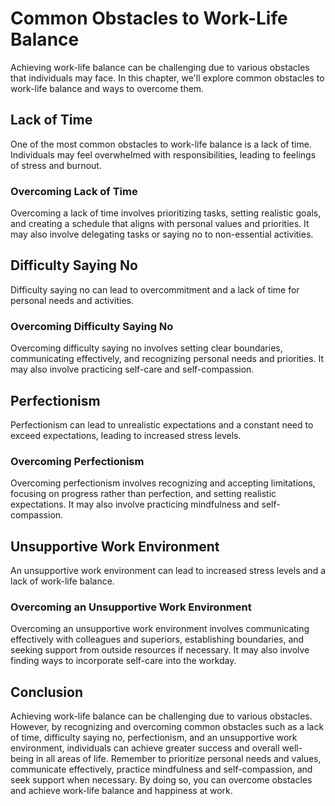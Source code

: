 Common Obstacles to Work-Life Balance
===========================================================================================

Achieving work-life balance can be challenging due to various obstacles that individuals may face. In this chapter, we'll explore common obstacles to work-life balance and ways to overcome them.

Lack of Time
------------

One of the most common obstacles to work-life balance is a lack of time. Individuals may feel overwhelmed with responsibilities, leading to feelings of stress and burnout.

### Overcoming Lack of Time

Overcoming a lack of time involves prioritizing tasks, setting realistic goals, and creating a schedule that aligns with personal values and priorities. It may also involve delegating tasks or saying no to non-essential activities.

Difficulty Saying No
--------------------

Difficulty saying no can lead to overcommitment and a lack of time for personal needs and activities.

### Overcoming Difficulty Saying No

Overcoming difficulty saying no involves setting clear boundaries, communicating effectively, and recognizing personal needs and priorities. It may also involve practicing self-care and self-compassion.

Perfectionism
-------------

Perfectionism can lead to unrealistic expectations and a constant need to exceed expectations, leading to increased stress levels.

### Overcoming Perfectionism

Overcoming perfectionism involves recognizing and accepting limitations, focusing on progress rather than perfection, and setting realistic expectations. It may also involve practicing mindfulness and self-compassion.

Unsupportive Work Environment
-----------------------------

An unsupportive work environment can lead to increased stress levels and a lack of work-life balance.

### Overcoming an Unsupportive Work Environment

Overcoming an unsupportive work environment involves communicating effectively with colleagues and superiors, establishing boundaries, and seeking support from outside resources if necessary. It may also involve finding ways to incorporate self-care into the workday.

Conclusion
----------

Achieving work-life balance can be challenging due to various obstacles. However, by recognizing and overcoming common obstacles such as a lack of time, difficulty saying no, perfectionism, and an unsupportive work environment, individuals can achieve greater success and overall well-being in all areas of life. Remember to prioritize personal needs and values, communicate effectively, practice mindfulness and self-compassion, and seek support when necessary. By doing so, you can overcome obstacles and achieve work-life balance and happiness at work.
